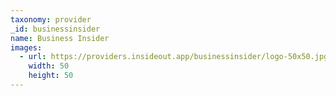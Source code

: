 ```yaml
---
taxonomy: provider
_id: businessinsider
name: Business Insider
images:
  - url: https://providers.insideout.app/businessinsider/logo-50x50.jpg
    width: 50
    height: 50
---
```

